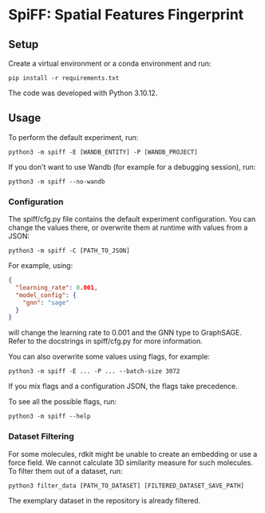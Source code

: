# SpiFF: Spatial Features Fingerprint

## Setup
Create a virtual environment or a conda environment and run:
```console
pip install -r requirements.txt
```
The code was developed with Python 3.10.12.

## Usage
To perform the default experiment, run:
```console
python3 -m spiff -E [WANDB_ENTITY] -P [WANDB_PROJECT]
```
If you don't want to use Wandb (for example for a debugging session), run:
```console
python3 -m spiff --no-wandb
```
### Configuration
The spiff/cfg.py file contains the default experiment configuration. You can change the
values there, or overwrite them at runtime with values from a JSON:
```console
python3 -m spiff -C [PATH_TO_JSON]
```
For example, using:
```json
{
  "learning_rate": 0.001,
  "model_config": {
    "gnn": "sage"
  }
}
```
will change the learning rate to 0.001 and the GNN type to GraphSAGE. Refer to the
docstrings in spiff/cfg.py for more information.

You can also overwrite some values using flags, for example:
```console
python3 -m spiff -E ... -P ... --batch-size 3072
```
If you mix flags and a configuration JSON, the flags take precedence.

To see all the possible flags, run:
```console
python3 -m spiff --help
```

### Dataset Filtering
For some molecules, rdkit might be unable to create an embedding or use a force field.
We cannot calculate 3D similarity measure for such molecules. To filter them out of a dataset,
run:
```console
python3 filter_data [PATH_TO_DATASET] [FILTERED_DATASET_SAVE_PATH]
```
The exemplary dataset in the repository is already filtered.
